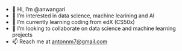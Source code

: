 - 👋 Hi, I’m @anwangari
- 👀 I’m interested in data science, machine learining and AI
- 🌱 I’m currently learning coding from edX (CS50x)
- 💞️ I’m looking to collaborate on data science and machine learning projects
- 📫 Reach me at antonnm7@gmail.com

<!---
anwangari/anwangari is a ✨ special ✨ repository because its `README.md` (this file) appears on your GitHub profile.
You can click the Preview link to take a look at your changes.
--->
